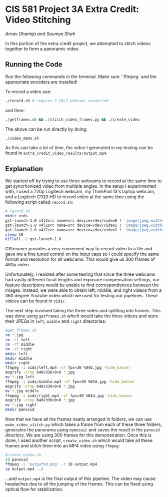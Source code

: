 # CIS 581 Project 3A Extra Credit: Video Stitching

*Arnav Dhamija and Saumya Shah*

In this portion of the extra credit project, we attempted to stitch videos together to form a panoramic video. 

## Running the Code

Run the following commands in the terminal. Make sure ``ffmpeg` and the appropriate encoders are installed!

To record a video use:

```bash
./record.sh # requres 3 V4L2 webcams connected
```

and then:

```bash
./getframes.sh && ./stitch_video_frames.py && ./create_video
```

The above can be run directly by doing:

```bash
./video_demo.sh
```

As this can take a lot of time, the video I generated in my testing can be found in `extra_credit_video_results/output.mp4`.


## Explanation

We started off by trying to use three webcams to record at the same time to get syncrhonized video from multiple angles. In the setup I experimented with, I used a 720p Logitech webcam, my ThinkPad 13's laptop webcam, and a Logitech C920 HD to record video at the same time using the following script called `record.sh`:

```bash
# record.sh
mkdir vids
gst-launch-1.0 v4l2src name=src device=/dev/video0 ! 'image/jpeg,width=(int)640,height=(int)480,framerate=(fraction)30/1' ! jpegdec ! videoconvert ! matroskamux ! filesink location=vids/left.mkv &
gst-launch-1.0 v4l2src name=src device=/dev/video1 ! 'image/jpeg,width=(int)640,height=(int)480,framerate=(fraction)30/1' ! jpegdec ! videoconvert ! matroskamux ! filesink location=vids/middle.mkv &
gst-launch-1.0 v4l2src name=src device=/dev/video2 ! 'image/jpeg,width=(int)640,height=(int)480,framerate=(fraction)30/1' ! jpegdec ! videoconvert ! matroskamux ! filesink location=vids/right.mkv &
sleep 10
killall -9 gst-launch-1.0
```

GStreamer provides a very convenient way to record video to a file and gave me a fine tuned control on the input caps so I could specify the same format and resolution for all webcams. This would give us 300 frames of 480p video.

Unfortunately, I realized after some testing that since the three webcams had vastly different focal lengths and exposure compensation settings, our feature descriptors would be unable to find correspondences between the images. Instead, we were able to obtain left, middle, and right videos from a 360 degree Youtube video which we used for testing our pipelines. These videos can be found in `vids/`.

The next step involved taking the three video and splitting into frames. This was done using `getframes.sh` which would take the three videos and store their JPEGs in `left`, `middle` and `right` directories:

```bash
#get_frames.sh
rm *.jpg
rm -rf left
rm -rf middle
rm -rf right
mkdir left
mkdir middle
mkdir right
ffmpeg -i vids/left.mp4 -vf fps=30 %04d.jpg -hide_banner
mogrify -crop 640x330+0+0 *.jpg
mv *.jpg left
ffmpeg -i vids/middle.mp4 -vf fps=30 %04d.jpg -hide_banner
mogrify -crop 640x330+0+0 *.jpg
mv *.jpg middle
ffmpeg -i vids/right.mp4 -vf fps=30 %04d.jpg -hide_banner
mogrify -crop 640x330+0+0 *.jpg
mv *.jpg right
mkdir panovid
```

Now that we have all the frames neatly arranged in folders, we can use `make_video_stitch.py` which takes a frame from each of these three folders, generates the panorama using `mymosaic` and saves the result in the `panovid` directory. We are using 300 frames for this demonstration. Once this is done, I used another script, `create_video.sh` which would take all these frames and stitch them into an MP4 video using ``ffmpeg``:

```bash
#create_video.sh
cd panovid
ffmpeg -i 'output%d.png' -r 10 output.mp4
cp output.mp4 ../
```

...and `output.mp4` is the final output of this pipeline. The video may cause headaches due to all the jumping of the frames. This can be fixed using optical flow for stabilization.




